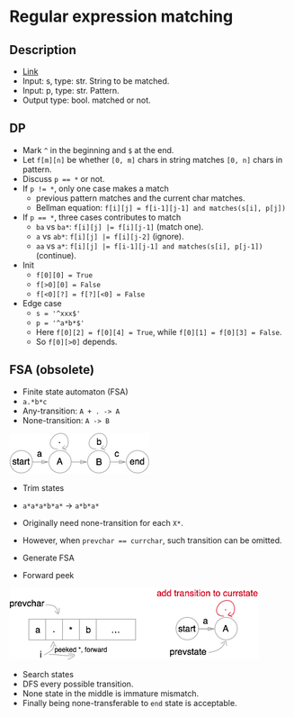 # Regular expression matching

## Description

* [Link](https://leetcode.com/problems/regular-expression-matching/)
* Input: s, type: str. String to be matched.
* Input: p, type: str. Pattern.
* Output type: bool. matched or not.

## DP

* Mark `^` in the beginning and `$` at the end.
* Let `f[m][n]` be whether `[0, m]` chars in string matches `[0, n]` chars in pattern.
* Discuss `p == *` or not.
* If `p != *`, only one case makes a match
  * previous pattern matches and the current char matches.
  * Bellman equation: `f[i][j] = f[i-1][j-1] and matches(s[i], p[j])`
* If `p == *`, three cases contributes to match
  * `ba` vs `ba*`: `f[i][j] |= f[i][j-1]` (match one).
  * `a` vs `ab*`: `f[i][j] |= f[i][j-2]` (ignore).
  * `aa` vs `a*`: `f[i][j] |= f[i-1][j-1] and matches(s[i], p[j-1])` (continue).
* Init
  * `f[0][0] = True`
  * `f[>0][0] = False`
  * `f[<0][?] = f[?][<0] = False`
* Edge case
  * `s = '^xxx$'`
  * `p = '^a*b*$'`
  * Here `f[0][2] = f[0][4] = True`, while `f[0][1] = f[0][3] = False`.
  * So `f[0][>0]` depends.

## FSA (obsolete)

* Finite state automaton (FSA)
 * `a.*b*c`
 * Any-transition: `A + . -> A`
 * None-transition: `A -> B`

<img src='assets/fsa.png'/>

* Trim states
 * `a*a*a*b*a*` -> `a*b*a*`
 * Originally need none-transition for each `X*`.
 * However, when `prevchar == currchar`, such transition can be omitted.

* Generate FSA
 * Forward peek

<img src='assets/fsa-peek.png'/>

* Search states
 * DFS every possible transition.
 * None state in the middle is immature mismatch.
 * Finally being none-transferable to `end` state is acceptable.
 